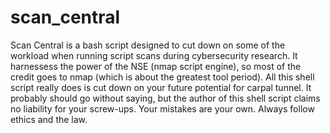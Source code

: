 # scan_central
Scan Central is a bash script designed to cut down on some of the workload when running script scans during cybersecurity research.
It harnessess the power of the NSE (nmap script engine), so most of the credit goes to nmap (which is about the greatest tool period).
All this shell script really does is cut down on your future potential for carpal tunnel. It probably should go without saying,
but the author of this shell script claims no liability for your screw-ups. Your mistakes are your own. Always follow ethics and the law.
